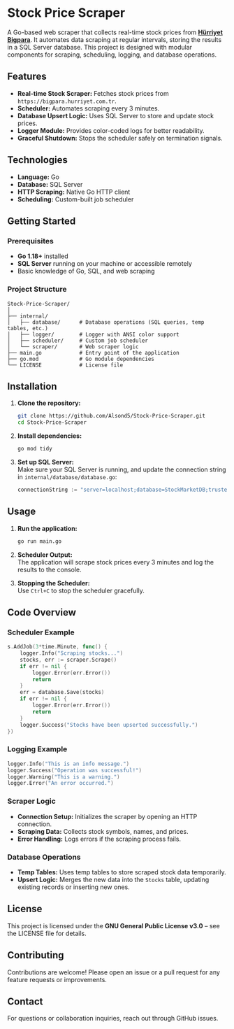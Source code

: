 
# Stock Price Scraper

A Go-based web scraper that collects real-time stock prices from **[Hürriyet Bigpara](https://bigpara.hurriyet.com.tr/borsa/canli-borsa/)**. It automates data scraping at regular intervals, storing the results in a SQL Server database. This project is designed with modular components for scraping, scheduling, logging, and database operations.

## Features

-   **Real-time Stock Scraper:** Fetches stock prices from `https://bigpara.hurriyet.com.tr`.
-   **Scheduler:** Automates scraping every 3 minutes.
-   **Database Upsert Logic:** Uses SQL Server to store and update stock prices.
-   **Logger Module:** Provides color-coded logs for better readability.
-   **Graceful Shutdown:** Stops the scheduler safely on termination signals.

## Technologies

-   **Language:** Go
-   **Database:** SQL Server
-   **HTTP Scraping:** Native Go HTTP client
-   **Scheduling:** Custom-built job scheduler

## Getting Started

### Prerequisites

-   **Go 1.18+** installed
-   **SQL Server** running on your machine or accessible remotely
-   Basic knowledge of Go, SQL, and web scraping

### Project Structure
```
Stock-Price-Scraper/
│
├── internal/
│   ├── database/      # Database operations (SQL queries, temp tables, etc.)
│   ├── logger/        # Logger with ANSI color support
│   ├── scheduler/     # Custom job scheduler
│   └── scraper/       # Web scraper logic
├── main.go            # Entry point of the application
├── go.mod             # Go module dependencies
└── LICENSE            # License file
```

## Installation

1.  **Clone the repository:**
    
    ```bash
    git clone https://github.com/Alsond5/Stock-Price-Scraper.git
    cd Stock-Price-Scraper
    ``` 
    
2.  **Install dependencies:**
    
    ```bash
    go mod tidy
    ``` 
    
3.  **Set up SQL Server:**  
    Make sure your SQL Server is running, and update the connection string in `internal/database/database.go`:
    
    ```go
    connectionString := "server=localhost;database=StockMarketDB;trusted_connection=true;trustservercertificate=true"
    ```
    

## Usage

1.  **Run the application:**
    
    ```bash
    go run main.go
    ```
    
2.  **Scheduler Output:**  
    The application will scrape stock prices every 3 minutes and log the results to the console.
    
3.  **Stopping the Scheduler:**  
    Use `Ctrl+C` to stop the scheduler gracefully.
    

## Code Overview

### Scheduler Example

```go
s.AddJob(3*time.Minute, func() {
    logger.Info("Scraping stocks...")
    stocks, err := scraper.Scrape()
    if err != nil {
        logger.Error(err.Error())
        return
    }
    err = database.Save(stocks)
    if err != nil {
        logger.Error(err.Error())
        return
    }
    logger.Success("Stocks have been upserted successfully.")
})
```

### Logging Example

```go
logger.Info("This is an info message.")
logger.Success("Operation was successful!")
logger.Warning("This is a warning.")
logger.Error("An error occurred.")
```

### Scraper Logic

-   **Connection Setup:** Initializes the scraper by opening an HTTP connection.
-   **Scraping Data:** Collects stock symbols, names, and prices.
-   **Error Handling:** Logs errors if the scraping process fails.

### Database Operations

-   **Temp Tables:** Uses temp tables to store scraped stock data temporarily.
-   **Upsert Logic:** Merges the new data into the `Stocks` table, updating existing records or inserting new ones.

## License

This project is licensed under the **GNU General Public License v3.0** – see the LICENSE file for details.

## Contributing

Contributions are welcome! Please open an issue or a pull request for any feature requests or improvements.

## Contact

For questions or collaboration inquiries, reach out through GitHub issues.
